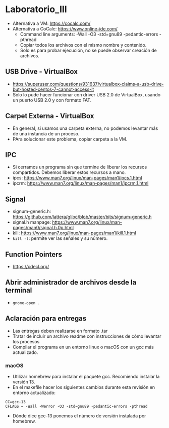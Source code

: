 # Laboratorio_III
- Alternativa a VM: https://cocalc.com/
- Alternativa a CoCalc: https://www.online-ide.com/
  - Command line arguments: -Wall -O3 -std=gnu89 -pedantic-errors -pthread
  - Copiar todos los archivos con el mismo nombre y contenido.
  - Solo es para probar ejecución, no se puede observar creación de archivos.

## USB Drive - VirtualBox
  - https://superuser.com/questions/931637/virtualbox-claims-a-usb-drive-but-hosted-centos-7-cannot-access-it
  - Solo lo pude hacer funcionar con driver USB 2.0 de VirtualBox, usando un puerto USB 2.0 y con formato FAT.

## Carpet Externa - VirtualBox
  - En general, si usamos una carpeta externa, no podemos levantar más de una instancia de un proceso.
  - PAra solucionar este problema, copiar carpeta a la VM.

## IPC
- Si cerramos un programa sin que termine de liberar los recursos compartidos. Debemos liberar estos recursos a mano.
- ipcs: https://www.man7.org/linux/man-pages/man1/ipcs.1.html
- ipcrm: https://www.man7.org/linux/man-pages/man1/ipcrm.1.html

## Signal
- signum-generic.h: https://github.com/lattera/glibc/blob/master/bits/signum-generic.h
- signal.h manpage: https://www.man7.org/linux/man-pages/man0/signal.h.0p.html
- kill: https://www.man7.org/linux/man-pages/man1/kill.1.html
- ```kill -l```: permite ver las señales y su número.

## Function Pointers
- https://cdecl.org/

## Abrir administrador de archivos desde la terminal 
- ```gnome-open .```

## Aclaración para entregas
- Las entregas deben realizarse en formato .tar
- Tratar de incluir un archivo readme con instrucciones de cómo levantar los procesos
- Compilar el programa en un entorno linux o macOS con un gcc más actualizado.

### macOS
- Utilizar homebrew para instalar el paquete gcc. Recomiendo instalar la versión 13.
- En el makefile hacer los siguientes cambios durante esta revisión en entorno actualizado:
```
CC=gcc-13
CFLAGS = -Wall -Werror -O3 -std=gnu89 -pedantic-errors -pthread
```
- Dónde dice gcc-13 ponemos el número de versión instalada por homebrew.